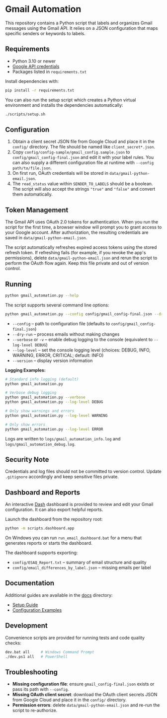 # Gmail Automation

This repository contains a Python script that labels and organizes Gmail messages using the Gmail API. It relies on a JSON configuration that maps specific senders or keywords to labels.

## Requirements

- Python 3.10 or newer
- [Google API credentials](https://developers.google.com/gmail/api/quickstart/python)
- Packages listed in `requirements.txt`

Install dependencies with:

```bash
pip install -r requirements.txt
```

You can also run the setup script which creates a Python virtual environment
and installs the dependencies automatically:

```bash
./scripts/setup.sh
```

## Configuration

1. Obtain a client secret JSON file from Google Cloud and place it in the `config/` directory. The file should be named like `client_secret*.json`.
2. Copy `config/config-sample/gmail_config.sample.json` to `config/gmail_config-final.json` and edit it with your label rules. You can also supply a different configuration file at runtime with `--config path/to/file.json`.
3. On first run, OAuth credentials will be stored in `data/gmail-python-email.json`.
4. The `read_status` value within `SENDER_TO_LABELS` should be a boolean. The script will also accept the strings `"true"` and `"false"` and convert them automatically.

## Token Management

The Gmail API uses OAuth 2.0 tokens for authentication. When you run the script
for the first time, a browser window will prompt you to grant access to your
Google account. After authorization, the resulting credentials are saved in
`data/gmail-python-email.json`.

The script automatically refreshes expired access tokens using the stored
refresh token. If refreshing fails (for example, if you revoke the app's
permissions), delete `data/gmail-python-email.json` and rerun the script to perform
the OAuth flow again. Keep this file private and out of version control.

## Running

```bash
python gmail_automation.py --help
```

The script supports several command line options:

```bash
python gmail_automation.py --config config/gmail_config-final.json --dry-run --verbose
```

- `--config` – path to configuration file (defaults to `config/gmail_config-final.json`)
- `--dry-run` – process emails without making changes
- `--verbose` or `-v` – enable debug logging to the console (equivalent to `--log-level DEBUG`)
- `--log-level` – set the console logging level (choices: DEBUG, INFO, WARNING, ERROR, CRITICAL; default: INFO)
- `--version` – display version information

**Logging Examples:**

```bash
# Standard info logging (default)
python gmail_automation.py

# Verbose debug logging
python gmail_automation.py --verbose
python gmail_automation.py --log-level DEBUG

# Only show warnings and errors
python gmail_automation.py --log-level WARNING

# Only show errors
python gmail_automation.py --log-level ERROR
```

Logs are written to `logs/gmail_automation_info.log` and `logs/gmail_automation_debug.log`.

## Security Note

Credentials and log files should not be committed to version control. Update `.gitignore` accordingly and keep sensitive files private.

## Dashboard and Reports

An interactive [Dash](https://dash.plotly.com/) dashboard is provided to review
and edit your Gmail configuration. It can also export helpful reports.

Launch the dashboard from the repository root:

```bash
python -m scripts.dashboard.app
```

On Windows you can run `run_email_dashboard.bat` for a menu that generates
reports or starts the dashboard.

The dashboard supports exporting:

- `config/ESAQ_Report.txt` – summary of email structure and quality
- `config/email_differences_by_label.json` – missing emails per label

## Documentation

Additional guides are available in the [docs](docs/) directory:

- [Setup Guide](docs/setup.md)
- [Configuration Examples](docs/configuration_examples.md)

## Development

Convenience scripts are provided for running tests and code quality checks:

```bash
dev.bat all     # Windows Command Prompt
./dev.ps1 all   # PowerShell
```

## Troubleshooting

- **Missing configuration file**: ensure `gmail_config-final.json` exists or pass its path with `--config`.
- **Missing OAuth client secret**: download the OAuth client secrets JSON from Google Cloud and place it in the `config/` directory.
- **Permission errors**: delete `data/gmail-python-email.json` and re-run the script to re-authorize.
